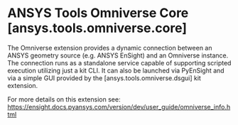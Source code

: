# ANSYS Tools Omniverse Core [ansys.tools.omniverse.core]

The Omniverse extension provides a dynamic connection between an ANSYS
geometry source (e.g. ANSYS EnSight) and an Omniverse instance.  The
connection runs as a standalone service capable of supporting scripted
execution utilizing just a kit CLI.  It can also be launched via
PyEnSight and via a simple GUI provided by the [ansys.tools.omniverse.dsgui]
kit extension.

For more details on this extension see:
https://ensight.docs.pyansys.com/version/dev/user_guide/omniverse_info.html


